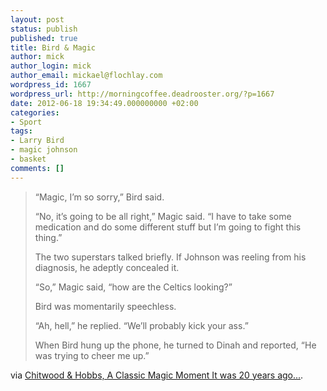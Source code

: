 ```yaml
---
layout: post
status: publish
published: true
title: Bird & Magic
author: mick
author_login: mick
author_email: mickael@flochlay.com
wordpress_id: 1667
wordpress_url: http://morningcoffee.deadrooster.org/?p=1667
date: 2012-06-18 19:34:49.000000000 +02:00
categories:
- Sport
tags:
- Larry Bird
- magic johnson
- basket
comments: []
---
```

<blockquote>“Magic, I’m so sorry,” Bird said.

“No, it’s going to be all right,” Magic said. “I have to take some medication and do some different stuff but I’m going to fight this thing.”

The two superstars talked briefly. If Johnson was reeling from his diagnosis, he adeptly concealed it.

“So,” Magic said, “how are the Celtics looking?”

Bird was momentarily speechless.

“Ah, hell,” he replied. “We’ll probably kick your ass.”

When Bird hung up the phone, he turned to Dinah and reported, “He was trying to cheer me up.”</blockquote>
via <a href="http://chitwoodandhobbs.com/post/12521418515/a-classic-magic-moment">Chitwood &amp; Hobbs, A Classic Magic Moment It was 20 years ago...</a>.
